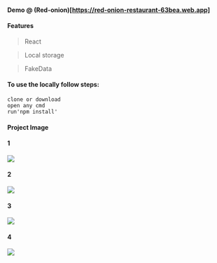 #### Demo @ (Red-onion)[https://red-onion-restaurant-63bea.web.app]

#### Features

> React

> Local storage

> FakeData

#### To use the locally follow steps:
  
```
clone or download 
open any cmd
run'npm install'
```
#### Project Image

#### 1
<img src="https://i.ibb.co/yg5c32k/1.png">

#### 2
<img src="https://i.ibb.co/vVBXP5N/2.png">

#### 3
<img src="https://i.ibb.co/XF6xPXQ/6.png">

#### 4
<img src="https://i.ibb.co/zfP4zGM/4.png">
